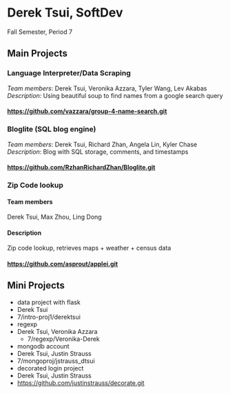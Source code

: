 Derek Tsui, SoftDev
=======
Fall Semester, Period 7

## Main Projects

### Language Interpreter/Data Scraping
*Team members*: Derek Tsui, Veronika Azzara, Tyler Wang, Lev Akabas
*Description*: Using beautiful soup to find names from a google search query
#### https://github.com/vazzara/group-4-name-search.git

### Bloglite (SQL blog engine)
*Team members*: Derek Tsui, Richard Zhan, Angela Lin, Kyler Chase
*Description*: Blog with SQL storage, comments, and timestamps
#### https://github.com/RzhanRichardZhan/Bloglite.git

### Zip Code lookup
#### Team members
Derek Tsui, Max Zhou, Ling Dong
#### Description
Zip code lookup, retrieves maps + weather + census data
#### https://github.com/asprout/applei.git

## Mini Projects

 * data project with flask
  * Derek Tsui
  * 7/intro-proj1/derektsui
 * regexp
  * Derek Tsui, Veronika Azzara
	* 7/regexp/Veronika-Derek
 * mongodb account
  * Derek Tsui, Justin Strauss
  * 7/mongoproj/jstrauss_dtsui
 * decorated login project
  * Derek Tsui, Justin Strauss
  * https://github.com/justinstrauss/decorate.git
